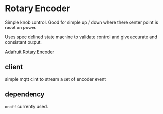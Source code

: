 # Rotary Encoder 

Simple knob control.  Good for simple up / down where there center point is reset on power. 

Uses spec defined state machine to validate control and give accurate and consistant output.

[Adafruit Rotary Encoder](https://www.adafruit.com/product/377)

## client

simple mqtt clint to stream a set of encoder event

## dependency

```onoff``` currently used.  
